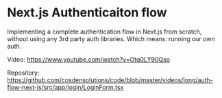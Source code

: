 # Next.js Authenticaiton flow 

Implementing a complete authentication flow in Next.js from scratch, without using any 3rd party auth libraries. Which means: running our own auth.


Video:
https://www.youtube.com/watch?v=Otq0LY90Qso

Repository: https://github.com/cosdensolutions/code/blob/master/videos/long/auth-flow-next-js/src/app/login/LoginForm.tsx